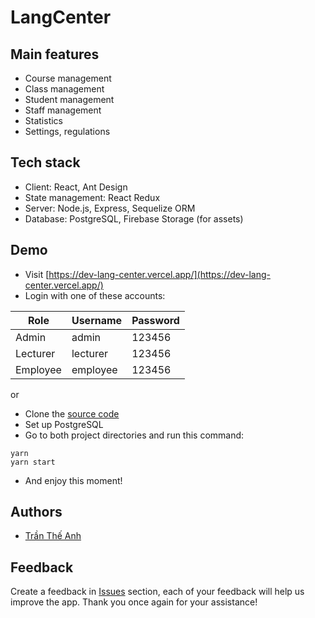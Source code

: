 # LangCenter

## Main features

- Course management
- Class management
- Student management
- Staff management
- Statistics
- Settings, regulations

## Tech stack

- Client: React, Ant Design
- State management: React Redux
- Server: Node.js, Express, Sequelize ORM
- Database: PostgreSQL, Firebase Storage (for assets)

## Demo

- Visit [https://dev-lang-center.vercel.app/](https://dev-lang-center.vercel.app/)
- Login with one of these accounts:

| Role     | Username | Password |
| -------- | -------- | -------- |
| Admin    | admin    | 123456   |
| Lecturer | lecturer | 123456   |
| Employee | employee | 123456   |

or

- Clone the [source code](https://github.com/anhtt2211/lang)
- Set up PostgreSQL
- Go to both project directories and run this command:

```shel
yarn
yarn start
```

- And enjoy this moment!

## Authors

- [Trần Thế Anh](https://github.com/anhtt2211/)

## Feedback

Create a feedback in [Issues](https://github.com/anhtt2211/lang/issues) section, each of your feedback will help us improve the app. Thank you once again for your assistance!
